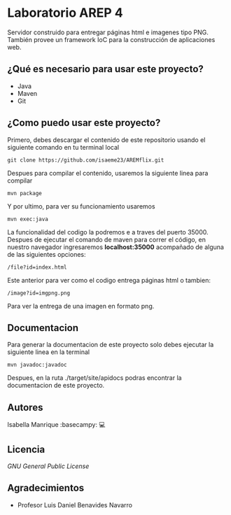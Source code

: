 # Laboratorio AREP 4

Servidor construido para entregar páginas html e imagenes tipo PNG. También provee un framework IoC para la construcción de
aplicaciones web. 

## ¿Qué es necesario para usar este proyecto?
* Java
* Maven
* Git

## ¿Como puedo usar este proyecto?
Primero, debes descargar el contenido de este repositorio usando el siguiente comando en tu terminal local

    git clone https://github.com/isaeme23/AREMflix.git
Despues para compilar el contenido, usaremos la siguiente linea para compilar

    mvn package

Y por ultimo, para ver su funcionamiento usaremos

    mvn exec:java

La funcionalidad del codigo la podremos e a traves del puerto 35000. Despues de ejecutar el comando de maven para
correr el código, en nuestro navegador ingresaremos **localhost:35000** acompañado de alguna de las siguientes opciones:

    /file?id=index.html

Este anterior para ver como el codigo entrega páginas html o tambien:

    /image?id=imgpng.png

Para ver la entrega de una imagen en formato png.

## Documentacion

Para generar la documentacion de este proyecto solo debes ejecutar la siguiente linea en la terminal

    mvn javadoc:javadoc

Despues, en la ruta ./target/site/apidocs podras encontrar la documentacion de este proyecto.

## Autores 
Isabella Manrique :basecampy: :computer:

## Licencia
*GNU General Public License*

## Agradecimientos
- Profesor Luis Daniel Benavides Navarro